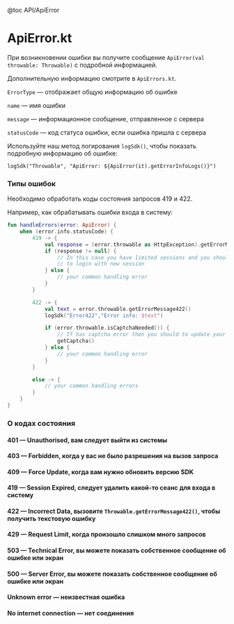 @toc API/ApiError

# ApiError.kt #

При возникновении ошибки вы получите сообщение `ApiError(val throwable: Throwable)` с подробной информацией.

Дополнительную информацию смотрите в `ApiErrors.kt`.


`ErrorType` — отображает общую информацию об ошибке

`name` — имя ошибки

`message` — информационное сообщение, отправленное с сервера

`statusCode` — код статуса ошибки, если ошибка пришла с сервера


Используйте наш метод логирования `logSdk()`, чтобы показать подробную информацию об ошибке:

`logSdk("Throwable", "ApiError: ${ApiError(it).getErrorInfoLogs()}")`


### Типы ошибок

Необходимо обработать коды состояния запросов 419 и 422.

Например, как обрабатывать ошибки входа в систему:

```kotlin
fun handleErrors(error: ApiError) {
	when (error.info.statusCode) {
		419 -> {
			val response = (error.throwable as HttpException).getErrorMessage419()
			if (response != null) {
				// In this case you have limited sessions and you should to remove one
				// to login with new session
			} else {
				// your common handling error
			}
		}

		422 -> {
			val text = error.throwable.getErrorMessage422()
			logSdk("Error422","Error info: $text")

			if (error.throwable.isCaptchaNeeded()) {
				// If has captcha error then you should to update your captcha
				getCaptcha()
			} else {
				// your common handling error
			}
		}

		else -> {
			// your common handling errors
		}
	}
}
```

### О кодах состояния

#### 401 — Unauthorised, вам следует выйти из системы
#### 403 — Forbidden, когда у вас не было разрешения на вызов запроса
#### 409 — Force Update, когда вам нужно обновить версию SDK
#### 419 — Session Expired, следует удалить какой-то сеанс для входа в систему
#### 422 — Incorrect Data, вызовите `Throwable.getErrorMessage422()`, чтобы получить текстовую ошибку
#### 429 — Request Limit, когда произошло слишком много запросов
#### 503 — Technical Error, вы можете показать собственное сообщение об ошибке или экран
#### 500 — Server Error, вы можете показать собственное сообщение об ошибке или экран
#### Unknown error — неизвестная ошибка
#### No internet connection — нет соединения